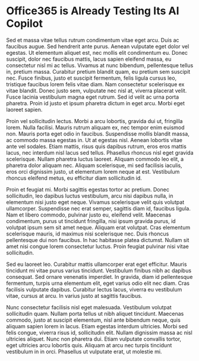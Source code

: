 # Office365 is Already Testing Its AI Copilot

Sed et massa vitae tellus rutrum condimentum vitae eget arcu. Duis ac faucibus augue. Sed hendrerit ante purus. Aenean vulputate eget dolor vel egestas. Ut elementum aliquet est, nec mollis elit condimentum eu. Donec suscipit, dolor nec faucibus mattis, lacus sapien eleifend massa, eu consectetur nisl mi ac tellus. Vivamus at nunc bibendum, pellentesque tellus in, pretium massa. Curabitur pretium blandit quam, eu pretium sem suscipit nec. Fusce finibus, justo et suscipit fermentum, felis ligula cursus leo, tristique faucibus lorem felis vitae diam. Nam consectetur scelerisque ex vitae blandit. Donec justo sem, vulputate nec nisl at, viverra placerat velit. Fusce lacinia vestibulum magna eget rutrum. Sed id velit ac urna porta pharetra. Proin id justo et ipsum pharetra dictum in eget arcu. Morbi eget laoreet sapien.

Proin vel sollicitudin lectus. Morbi a arcu lobortis, gravida dui ut, fringilla lorem. Nulla facilisi. Mauris rutrum aliquam ex, nec tempor enim euismod non. Mauris porta eget odio in faucibus. Suspendisse mollis blandit massa, ac commodo massa egestas in. Ut at egestas nisl. Aenean lobortis vitae ante vel sodales. Etiam mattis, risus quis dapibus rutrum, eros eros mattis lacus, nec interdum nisl lacus sed tellus. Phasellus rhoncus nisl eget gravida scelerisque. Nullam pharetra luctus laoreet. Aliquam commodo leo elit, a pharetra dolor aliquam nec. Aliquam scelerisque, mi sed facilisis iaculis, eros orci dignissim justo, ut elementum lorem neque at est. Vestibulum rhoncus eleifend metus, eu efficitur diam sollicitudin id.

Proin et feugiat mi. Morbi sagittis egestas tortor ac pretium. Donec sollicitudin, leo dapibus luctus vestibulum, arcu nisi dapibus nulla, in elementum nisi justo eget neque. Vivamus scelerisque velit quis volutpat ullamcorper. Suspendisse nec erat semper, sagittis diam id, faucibus ligula. Nam et libero commodo, pulvinar justo eu, eleifend velit. Maecenas condimentum, purus ut tincidunt fringilla, nisi ipsum gravida purus, id volutpat ipsum sem sit amet neque. Aliquam erat volutpat. Cras elementum scelerisque mauris, id maximus nisi scelerisque nec. Duis rhoncus pellentesque dui non faucibus. In hac habitasse platea dictumst. Nullam sit amet nisi congue lorem consectetur luctus. Proin feugiat pulvinar nisi vitae sollicitudin.

Sed eu laoreet leo. Curabitur mattis ullamcorper erat eget efficitur. Mauris tincidunt mi vitae purus varius tincidunt. Vestibulum finibus nibh ac dapibus consequat. Sed ornare venenatis imperdiet. In gravida, diam id pellentesque fermentum, turpis urna elementum elit, eget varius odio elit nec diam. Cras facilisis vulputate dapibus. Curabitur lectus lacus, viverra eu vestibulum vitae, cursus at arcu. In varius justo at sagittis faucibus.

Nunc consectetur facilisis nisl eget malesuada. Vestibulum volutpat sollicitudin quam. Nullam porta tellus ut nibh aliquet tincidunt. Maecenas commodo, justo at suscipit elementum, nisl ante bibendum neque, quis aliquam sapien lorem in lacus. Etiam egestas interdum ultricies. Morbi sed felis congue, viverra risus id, sollicitudin elit. Nullam dignissim massa ac nisl ultricies aliquet. Nunc non pharetra dui. Etiam vulputate convallis tortor, eget ultricies arcu lobortis quis. Aliquam at arcu nec turpis tincidunt vestibulum in in orci. Phasellus ut vulputate erat, ut molestie mi.
